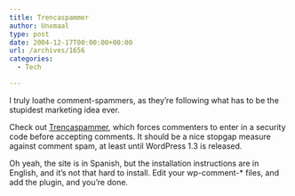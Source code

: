 ```yaml
---
title: Trencaspammer
author: Unxmaal
type: post
date: 2004-12-17T00:00:00+00:00
url: /archives/1656
categories:
  - Tech

---
```

I truly loathe comment-spammers, as they&#8217;re following what has to be the stupidest marketing idea ever. 

Check out [Trencaspammer][1], which forces commenters to enter in a security code before accepting comments. It should be a nice stopgap measure against comment spam, at least until WordPress 1.3 is released.

Oh yeah, the site is in Spanish, but the installation instructions are in English, and it&#8217;s not that hard to install. Edit your wp-comment-* files, and add the plugin, and you&#8217;re done.

 [1]: http://coffelius.arabandalucia.com/index.php?p=9